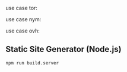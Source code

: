 use case tor:


use case nym:


use case ovh:

## Static Site Generator (Node.js)

```
npm run build.server
```
